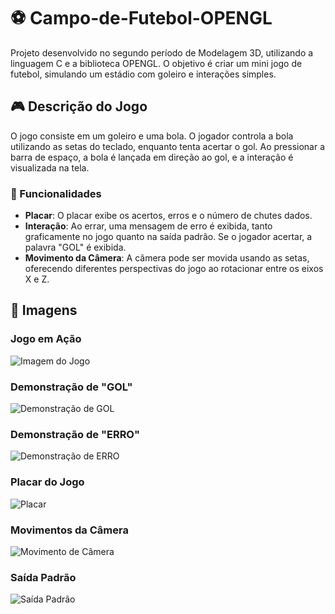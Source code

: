 # ⚽ Campo-de-Futebol-OPENGL

Projeto desenvolvido no segundo período de Modelagem 3D, utilizando a linguagem C e a biblioteca OPENGL. O objetivo é criar um mini jogo de futebol, simulando um estádio com goleiro e interações simples.

## 🎮 Descrição do Jogo

O jogo consiste em um goleiro e uma bola. O jogador controla a bola utilizando as setas do teclado, enquanto tenta acertar o gol. Ao pressionar a barra de espaço, a bola é lançada em direção ao gol, e a interação é visualizada na tela.

### 🏅 Funcionalidades

- **Placar**: O placar exibe os acertos, erros e o número de chutes dados.
- **Interação**: Ao errar, uma mensagem de erro é exibida, tanto graficamente no jogo quanto na saída padrão. Se o jogador acertar, a palavra "GOL" é exibida.
- **Movimento da Câmera**: A câmera pode ser movida usando as setas, oferecendo diferentes perspectivas do jogo ao rotacionar entre os eixos X e Z.

## 📸 Imagens

### Jogo em Ação  
![Imagem do Jogo](https://github.com/kleberson56/Campo-de-Futebol-OPENGL/assets/132021267/7d2d6d19-6b72-4a98-abec-c23762bf28f4)

### Demonstração de "GOL"  
![Demonstração de GOL](https://github.com/kleberson56/Campo-de-Futebol-OPENGL/assets/132021267/399944ae-9a8d-48f6-8fe7-17c3c5f177d5)

### Demonstração de "ERRO"  
![Demonstração de ERRO](https://github.com/kleberson56/Campo-de-Futebol-OPENGL/assets/132021267/3fd4e881-953d-4989-8fe8-fc9bc53b0bd3)

### Placar do Jogo  
![Placar](https://github.com/kleberson56/Campo-de-Futebol-OPENGL/assets/132021267/9d4a229e-d5fb-474d-a274-0b78cc248e82)

### Movimentos da Câmera  
![Movimento de Câmera](https://github.com/kleberson56/Campo-de-Futebol-OPENGL/assets/132021267/14cfc91f-85b8-47e0-80c5-8b0cd53b8eac)

### Saída Padrão  
![Saída Padrão](https://github.com/kleberson56/Campo-de-Futebol-OPENGL/assets/132021267/c29ae094-e259-4800-9dea-ae7cbdcf682f)
